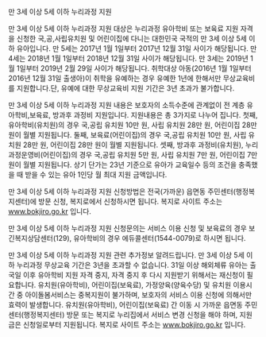 만 3세 이상 5세 이하 누리과정 지원


만 3세 이상 5세 이하 누리과정 지원 대상은 누리과정 유아학비 또는 보육료 지원 자격을 신청한 국,공,사립유치원 및 어린이집에 다니는 대한민국 국적의 만 3세 이상 5세 이하 유아입니다.
만 5세는 2017년 1월 1일부터 2017년 12월 31일 사이가 해당됩니다.
만 4세는 2018년 1월 1일부터 2018년 12월 31일 사이가 해당됩니다.
만 3세는 2019년 1월 1일부터 2019년 2월 29일 사이가 해당됩니다.
취학대상 아동(2016년 1월 1일부터 2016년 12월 31일 출생아)이 취학을 유예하는 경우 유예한 1년에 한해서만 무상교육비를 지원합니다.단, 유예에 대한 무상교육비 지원 기간은 3년 초과가 불가합니다.


만 3세 이상 5세 이하 누리과정 지원 내용은 보호자의 소득수준에 관계없이 전 계층 유아학비,보육료, 방과후 과정비 지원입니다.
지원내용은 총 3가지로 나누어 집니다.
첫째, 유아학비(유치원)의 경우 국,공립 유치원 10만 원, 사립 유치원 28만 원, 어린이집 28만 원이 월별 지원됩니다.
둘째, 보육료(어린이집)의 경우 국,공립 유치원 10만 원, 사립 유치원 28만 원, 어린이집 28만 원이 월별 지원됩니다.
셋째, 방과후 과정비(유치원), 누리과정운영비(어린이집)의 경우 국,공립 유치원 5만 원, 사립 유치원 7만 원, 어린이집 7만 원이 월별 지원됩니다.
상기 단가는 23년 기준으로 유아가 교육일수 등의 조건을 충족했을 때 받을 수 있는 유아 1인당 월 최대 지원 금액입니다.


만 3세 이상 5세 이하 누리과정 지원 신청방법은 전국(가까운) 읍면동 주민센터(행정복지센터)에 방문 신청,
복지로에서 신청하시면 됩니다. 복지로 사이트 주소는 www.bokjiro.go.kr 입니다.


만 3세 이상 5세 이하 누리과정 지원 신청문의는 서비스 이용 신청 및 보육료의 경우 보긴복지상담센터(129), 유아학비의 경우 에듀콜센터(1544-0079)로 하시면 됩니다.


만 3세 이상 5세 이하 누리과정 지원 관련 추가정보 알려드립니다.
만 3세 이상 5세 이하 누리과정 무상교육 기간은 3년을 초과할 수 없습니다.
31일 이상 해외체류 유아는 출국일 이후 유아학비 지원 자격 중지, 자격 중지 후 다시 지원받기 위해서는 재신청이 필요합니다.
유치원(유아학비), 어린이집(보육료), 가정양육(양육수당) 및 유치원 이용시간 중 아이돌봄서비스는 중복지원이 불가하며, 보호자의 서비스 이용 신청에 의해서만 효력이 발생합니다.
유치원(유아학비), 어린이집(보육료) 간 이동 시 가까운 읍면동 주민센터(행정복지센터) 방문 또는 복지로 누리집에서 서비스 변경 신청을 해야 하며, 지원금은 신청일로부터 지원됩니다.
복지로 사이트 주소는 www.bokjiro.go.kr 입니다.
